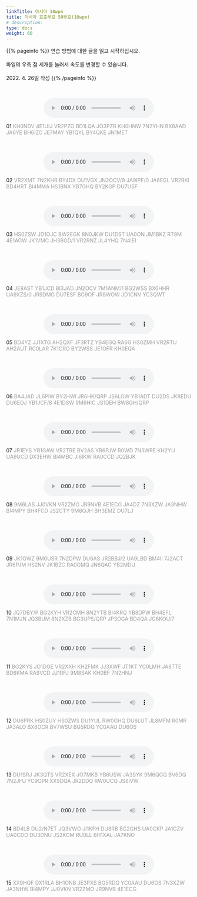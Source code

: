 ```yaml
---
linkTitle: 아시아 10wpm
title: 아시아 호출부호 50부호(10wpm)
# description: 
type: docs
weight: 60
---
```


{{% pageinfo %}}
연습 방법에 대한 글을 읽고 시작하십시오.<br>
<br>
파일의 우측 점 세개를 눌러서 속도를 변경할 수 있습니다.<br>
<br>
2022. 4. 26일 작성
{{% /pageinfo %}}

<p data-ke-size="size16">&nbsp;</p>
<center><audio src="https://blog.kakaocdn.net/dn/JKem2/btrARqcLt5a/2XI0BAGqyULebbZjMqwutk/tfile.mp3" controls="controls"></audio></center>
<p data-ke-size="size16">01 <span style="color: #9d9d9d;">KH0NDV 4E1UIJ VR2PZO BD1LQA JO3PZR KH0HNW 7N2YHN BX8AAD JA6YE BH6IZC JE7MAY YB1QYL BY4QKE JN1MET &nbsp;&nbsp;</span></p>
<p data-ke-size="size16">&nbsp;</p>
<center><audio src="https://blog.kakaocdn.net/dn/RORQU/btrAWAxJwtq/YxepYNUrTEhcdT8nBihqc0/tfile.mp3" controls="controls"></audio></center>
<p data-ke-size="size16">02 <span style="color: #9d9d9d;">VR2XMT 7N2KHR BY4DX DU1VGX JN2OCV/9 JA9IPF/0 JA6EGL VR2RKI BD4HRT BI4MMA HS1BNX YB7GHQ BY2KGP DU7USF &nbsp;&nbsp;</span></p>
<p data-ke-size="size16">&nbsp;</p>
<center><audio src="https://blog.kakaocdn.net/dn/zVBB3/btrAVtMoKWj/eb06RBb8Tbpm9jUKV08tNK/tfile.mp3" controls="controls"></audio></center>
<p data-ke-size="size16">03 <span style="color: #9d9d9d;">HS0ZSW JD1OJC BW2EGK 8N0JKW DU1DST UA0ON JM1BKZ RT9M 4E1AGW JK1VMC JH3BGD/1 VR2RNZ JL4YHQ 7N4IEI &nbsp;&nbsp;</span></p>
<p data-ke-size="size16">&nbsp;</p>
<center><audio src="https://blog.kakaocdn.net/dn/boYVD2/btrAWAxJxiX/V1KN1a57cp4ACqgPvF367K/tfile.mp3" controls="controls"></audio></center>
<p data-ke-size="size16">04 <span style="color: #9d9d9d;">JE9AST YB1JCD BI3JAD JN2OCV 7M1ANM/1 BG2WSS BX6HHR UA9XZS/0 JR9DMG DU7ESF BG9OF JR8WOW JD1CNV YC3QWT &nbsp;&nbsp;</span></p>
<p data-ke-size="size16">&nbsp;</p>
<center><audio src="https://blog.kakaocdn.net/dn/rQtTa/btrAVtr5N3Q/bS8sIxvalL2jygooUMR19k/tfile.mp3" controls="controls"></audio></center>
<p data-ke-size="size16">05 <span style="color: #9d9d9d;">BD4YZ JJ1XTG AH2QXF JF3RTZ YB4EGQ RA6G HS0ZMH VR2RTU AH2AUT RC0LAR 7K1CRO BY2WSS JE1OFR KH0EQA &nbsp;&nbsp;</span></p>
<p data-ke-size="size16">&nbsp;</p>
<center><audio src="https://blog.kakaocdn.net/dn/Rskps/btrATTEPJRC/QwGD9GL1kPkGZTLztFMo00/tfile.mp3" controls="controls"></audio></center>
<p data-ke-size="size16">06 <span style="color: #9d9d9d;">BA4JAD JL6PIW BY2HWI JR6HK/QRP JS6LOW YB1ADT DU2DS JK8EDU DU6EOJ YB1JCF/8 4E1DSW 9M6HIC JS1DEH BW8GH/QRP &nbsp;&nbsp;</span></p>
<p data-ke-size="size16">&nbsp;</p>
<center><audio src="https://blog.kakaocdn.net/dn/Gd1mk/btrAWzZTw3W/6QvkU8uAKhbnjTFa30sVkk/tfile.mp3" controls="controls"></audio></center>
<p data-ke-size="size16">07 <span style="color: #9d9d9d;">JR1EYS YB1GAW VR2TRE BV2AS YB6PJW R0WD 7N3WRE KH2YU UA9UCD DX3EHW BI4MBC JI6IKW RA0CCD JQ2BJK &nbsp;&nbsp;</span></p>
<p data-ke-size="size16">&nbsp;</p>
<center><audio src="https://blog.kakaocdn.net/dn/ehfQ1n/btrARMtbeCC/cOLK2sjFrj4tHuHrzgsHaK/tfile.mp3" controls="controls"></audio></center>
<p data-ke-size="size16">08 <span style="color: #9d9d9d;">9M6LAS JJ0VKN VR2ZMO JR9NVB 4E1ECG JA4DZ 7N3XZW JA3NHW BI4MPY BH4FCD JS2CTY 9M8QJH BH3EMZ DU7LJ &nbsp;&nbsp;</span></p>
<p data-ke-size="size16">&nbsp;</p>
<center><audio src="https://blog.kakaocdn.net/dn/B01Zx/btrAQ6MnLIX/NwW8jBf2VSUZPJ6D1Ti9w1/tfile.mp3" controls="controls"></audio></center>
<p data-ke-size="size16">09 <span style="color: #9d9d9d;">JK1GWZ 9M6USR 7N2DPW DU6AS JR2BBJ/2 UA9LBD BM4II 7J2ACT JR6PJM HS2NV JK1BZC RA0GMQ JN6QAC YB2MDU &nbsp;&nbsp;</span></p>
<p data-ke-size="size16">&nbsp;</p>
<center><audio src="https://blog.kakaocdn.net/dn/k0eKe/btrAUy1tgJo/XCXajoPLVc5T1NnFOzgVA1/tfile.mp3" controls="controls"></audio></center>
<p data-ke-size="size16">10 <span style="color: #9d9d9d;">JQ7DBY/P BG2KYH VR2CMH 8N2YTB BI4KRQ YB8DPW BH4EFL 7N1MJN JQ3BUM 8N2XZB BG3UPS/QRP JP3OGA BD4QA JG6KOU/7 &nbsp;&nbsp;</span></p>
<p data-ke-size="size16">&nbsp;</p>
<center><audio src="https://blog.kakaocdn.net/dn/J4O3j/btrAR8hG1Lh/fFU5SXeR63yy0biWM0nFm0/tfile.mp3" controls="controls"></audio></center>
<p data-ke-size="size16">11 <span style="color: #9d9d9d;">BG2KYS JO1DGE VR2XXH KH2FMK JJ3XWF JT1KT YC0LMH JA8TTE BD6KMA RA9VCD JJ1RFJ 9M8SAK KH0BF 7N2HNJ &nbsp;&nbsp;</span></p>
<p data-ke-size="size16">&nbsp;</p>
<center><audio src="https://blog.kakaocdn.net/dn/b5dpjE/btrAQe4i1Nz/WJKj7SKEnPJ53ZdPaxlGk1/tfile.mp3" controls="controls"></audio></center>
<p data-ke-size="size16">12 <span style="color: #9d9d9d;">DU6PRK HS0ZUY HS0ZWS DU1YUL RW0GHQ DU6LUT JL8MFM R0MR JA3ALO BX8OCR BV7WSU BG5RDQ YC0AAU DU6OS &nbsp;&nbsp;</span></p>
<p data-ke-size="size16">&nbsp;</p>
<center><audio src="https://blog.kakaocdn.net/dn/yleUg/btrARgmWkvC/9wZbuXzmYH1VWxoCCLhCQK/tfile.mp3" controls="controls"></audio></center>
<p data-ke-size="size16">13 <span style="color: #9d9d9d;">DU1SRJ JK3QTS VR2XEX JO7MKB YB6USW JA3SYK 9M6QGQ BV6DQ 7N2JFU YC9OPR XX9DQA JR2DDQ RW0UCQ JS6IVW &nbsp;&nbsp;</span></p>
<p data-ke-size="size16">&nbsp;</p>
<center><audio src="https://blog.kakaocdn.net/dn/p1e7B/btrATTx23F9/46SKf5OEP0TqUw8iquQGhK/tfile.mp3" controls="controls"></audio></center>
<p data-ke-size="size16">14 <span style="color: #9d9d9d;">BD4LB DU2/N7ET JQ3VWO JI1KFH DU8RB BG2GHS UA0CKP JA1GZV UA0CDO DU3DNU JS2KOM RU0LL BH1XAL JA7KNO &nbsp;&nbsp;</span></p>
<p data-ke-size="size16">&nbsp;</p>
<center><audio src="https://blog.kakaocdn.net/dn/U7iy9/btrASwiZ8yo/mYnWlGZqSTEvxdjrYKCIZK/tfile.mp3" controls="controls"></audio></center>
<p data-ke-size="size16">15 <span style="color: #9d9d9d;">XX9HQF DX1RLA BH1ONB JE3PXS BG5RDQ YC0AAU DU6OS 7N3XZW JA3NHW BI4MPY JJ0VKN VR2ZMO JR9NVB 4E1ECG &nbsp;&nbsp;</span></p>
<p data-ke-size="size16">&nbsp;</p>
<p data-ke-size="size16">&nbsp;</p>
